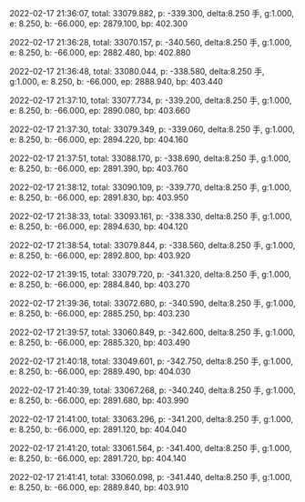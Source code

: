 2022-02-17 21:36:07, total: 33079.882, p: -339.300, delta:8.250 手, g:1.000, e: 8.250, b: -66.000, ep: 2879.100, bp: 402.300

2022-02-17 21:36:28, total: 33070.157, p: -340.560, delta:8.250 手, g:1.000, e: 8.250, b: -66.000, ep: 2882.480, bp: 402.880

2022-02-17 21:36:48, total: 33080.044, p: -338.580, delta:8.250 手, g:1.000, e: 8.250, b: -66.000, ep: 2888.940, bp: 403.440

2022-02-17 21:37:10, total: 33077.734, p: -339.200, delta:8.250 手, g:1.000, e: 8.250, b: -66.000, ep: 2890.080, bp: 403.660

2022-02-17 21:37:30, total: 33079.349, p: -339.060, delta:8.250 手, g:1.000, e: 8.250, b: -66.000, ep: 2894.220, bp: 404.160

2022-02-17 21:37:51, total: 33088.170, p: -338.690, delta:8.250 手, g:1.000, e: 8.250, b: -66.000, ep: 2891.390, bp: 403.760

2022-02-17 21:38:12, total: 33090.109, p: -339.770, delta:8.250 手, g:1.000, e: 8.250, b: -66.000, ep: 2891.830, bp: 403.950

2022-02-17 21:38:33, total: 33093.161, p: -338.330, delta:8.250 手, g:1.000, e: 8.250, b: -66.000, ep: 2894.630, bp: 404.120

2022-02-17 21:38:54, total: 33079.844, p: -338.560, delta:8.250 手, g:1.000, e: 8.250, b: -66.000, ep: 2892.800, bp: 403.920

2022-02-17 21:39:15, total: 33079.720, p: -341.320, delta:8.250 手, g:1.000, e: 8.250, b: -66.000, ep: 2884.840, bp: 403.270

2022-02-17 21:39:36, total: 33072.680, p: -340.590, delta:8.250 手, g:1.000, e: 8.250, b: -66.000, ep: 2885.250, bp: 403.230

2022-02-17 21:39:57, total: 33060.849, p: -342.600, delta:8.250 手, g:1.000, e: 8.250, b: -66.000, ep: 2885.320, bp: 403.490

2022-02-17 21:40:18, total: 33049.601, p: -342.750, delta:8.250 手, g:1.000, e: 8.250, b: -66.000, ep: 2889.490, bp: 404.030

2022-02-17 21:40:39, total: 33067.268, p: -340.240, delta:8.250 手, g:1.000, e: 8.250, b: -66.000, ep: 2891.680, bp: 403.990

2022-02-17 21:41:00, total: 33063.296, p: -341.200, delta:8.250 手, g:1.000, e: 8.250, b: -66.000, ep: 2891.120, bp: 404.040

2022-02-17 21:41:20, total: 33061.564, p: -341.400, delta:8.250 手, g:1.000, e: 8.250, b: -66.000, ep: 2891.720, bp: 404.140

2022-02-17 21:41:41, total: 33060.098, p: -341.440, delta:8.250 手, g:1.000, e: 8.250, b: -66.000, ep: 2889.840, bp: 403.910